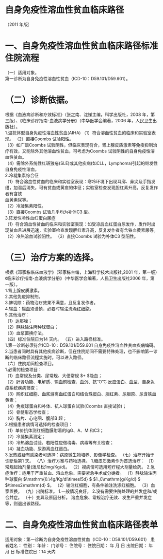 # 自身免疫性溶血性贫血临床路径  
（2011 年版）  
# 一、自身免疫性溶血性贫血临床路径标准住院流程  
（一）适用对象。  
第一诊断为自身免疫性溶血性贫血（ICD-10：D59.101/D59.601）。  
# （二）诊断依据。  
根据《血液病诊断和疗效标准》（张之南、沈悌主编，科学出版社，2008 年，第三版）、《临床诊疗指南-血液病学分册》（中华医学会编著，2006 年，人民卫生出版社）。  
1.温抗体型自身免疫性溶血性贫血(AIHA)  （1）符合溶血性贫血的临床和实验室表现。 （2）直接Coombs 试验阳性。  
（3）如广谱Coombs 试验阴性，但临床表现符合，肾上腺皮质激素等免疫抑制治疗有效，又能除外其他溶血性贫血，可考虑为Coombs 试验阴性的自身免疫性溶血性贫血。  
（4）需除外系统性红斑狼疮(SLE)或其他疾病(如CLL，Lymphoma)引起的继发性自身免疫性溶血。  
2.冷凝集素综合征  
（1）符合溶血性贫血的临床和实验室表现：寒冷环境下出现耳廓、鼻尖及手指发绀，加温后消失，可有贫血或黄疸的体征；实验室检查发现胆红素升高，反复发作者有含铁  
血黄素尿等。  
（2）冷凝集素阳性。  
（3）直接Coombs 试验几乎均为补体C3 型。  
3.阵发性冷性血红蛋白尿症  
（1）符合溶血性贫血的临床和实验室表现：如受凉后血红蛋白尿发作，发作时出现贫血且进展迅速，实验室检查发现胆红素升高，反复发作者有含铁血黄素尿等。  
（2）冷热溶血试验阳性。 （3）直接Coombs 试验为补体C3 型阳性。  
# （三）治疗方案的选择。  
根据《邓家栋临床血液学》（邓家栋主编，上海科学技术出版社,2001 年，第一版）《临床诊疗指南-血液病学分册》（中华医学会编著，人民卫生出版社2006 年，第一版）。  
1.肾上腺皮质激素。  
2.其他免疫抑制剂。  
3.脾切除：药物治疗效果不满意，且反复发作者。  
4.输血：输血须谨慎，必要时输注洗涤红细胞。  
5.其他治疗：  
（1）达那唑；  
（2）静脉输注丙种球蛋白；  
（3）血浆置换疗法。  
（四）标准住院日为14 天内。 （五）进入路径标准。  
1.第一诊断必须符合ICD-10：D59.101/D59.601 自身免疫性溶血性贫血疾病编码。  
2.当患者同时具有其他疾病诊断，但在住院期间不需要特殊处理，也不影响第一诊断的临床路径流程实施时，可以进入路径。  
（六）住院期间检查项目。  
1.必需的检查项目：  
（1）血常规及分类、尿常规、大便常规 $+ $隐血；  
（2）肝肾功能、电解质、输血前检查、血沉、抗“O”C 反应蛋白、血型、自身免疫系统疾病筛查；  
（3）网织红细胞、血浆游离血红蛋白和结合珠蛋白、胆红素、尿胆原、尿含铁血黄素；  
（4）免疫球蛋白和补体、抗人球蛋白试验(Coombs 直接试验)；  
（5）骨髓形态学检查；  
（6）胸片、心电图、腹部B 超；  
2.根据患者病情可选择的检查项目：  
（1）单价抗体测红细胞膜附着的IgG、A、M 和C3；  
（2）冷凝集素测定；  
（3）冷热溶血试验，若阳性应做梅毒、病毒等有关检查；  
（4）凝血功能、尿游离血红蛋白。  
3.发热或疑有感染者可选择：病原微生物培养、影像学检查。 （七）治疗开始于诊断后第1 天。 （八）治疗方案与药物选择。 1.糖皮质激素作为首选治疗： （1）常规起始剂量(泼尼松1mg/Kg/d)。 （2）视病情可选用短疗程大剂量给药。  2.急症治疗：适用于严重贫血、溶血危象、需要紧急手术或分娩者。 （1）静脉输注丙种球蛋白 $\mathrm{0.\4g/Kg/d\!\times\!5d} $ $1.\,0\mathrm{g/Kg/d} $ $\times2\mathrm{d} $。 （2）输注红细胞，有条件输注洗涤红细胞。 （3）血浆置换。 （九）出院标准。 1.一般情况良好。 2.没有需要住院处理的并发症和/或合并症。 （十）变异及原因分析。 溶血危象、常规治疗无效、发生严重并发症等，则退出该路径。  
# 二、自身免疫性溶血性贫血临床路径表单  
适用对象：第一诊断为自身免疫性溶血性贫血（ICD-10：D59.101/D59.601） 患者姓名：   性别：     年龄：    门诊号：  住院号：         住院日期：     年   月   日   出院日期：     年   月   日 标准住院日：14 天内  
